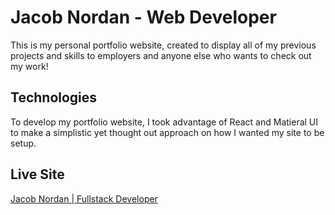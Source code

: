 # Jacob Nordan - Web Developer

This is my personal portfolio website, created to display all of my previous projects and skills to employers and anyone else who wants to check out my work!

## Technologies

To develop my portfolio website, I took advantage of React and Matieral UI to make a simplistic yet thought out approach on how I wanted my site to be setup.

## Live Site

[Jacob Nordan | Fullstack Developer](https://jacobnordan.com)
